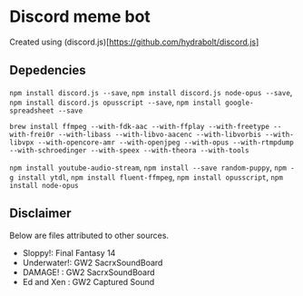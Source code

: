 # Discord meme bot

Created using (discord.js)[https://github.com/hydrabolt/discord.js]

## Depedencies

`npm install discord.js --save`, `npm install discord.js node-opus --save`, `npm install discord.js opusscript --save`, `npm install google-spreadsheet --save`

`brew install ffmpeg --with-fdk-aac --with-ffplay --with-freetype --with-frei0r --with-libass --with-libvo-aacenc --with-libvorbis --with-libvpx --with-opencore-amr --with-openjpeg --with-opus --with-rtmpdump --with-schroedinger --with-speex --with-theora --with-tools`

`npm install youtube-audio-stream`, `npm install --save random-puppy`, `npm -g install ytdl`, `npm install fluent-ffmpeg`, `npm install opusscript`, `npm install node-opus` 

## Disclaimer

Below are files attributed to other sources.

- Sloppy!: Final Fantasy 14
- Underwater!: GW2 SacrxSoundBoard
- DAMAGE! : GW2 SacrxSoundBoard
- Ed and Xen : GW2 Captured Sound

